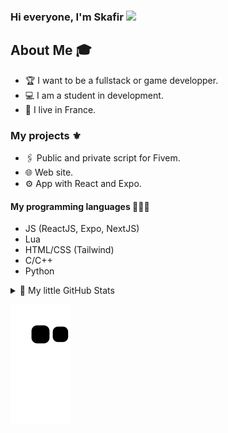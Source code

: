 ### Hi everyone, I'm Skafir <img src="https://media.giphy.com/media/hvRJCLFzcasrR4ia7z/giphy.gif" width="25px">

<h2> About Me 🎓 </h2>

- 🏆 I want to be a fullstack or game developper.
- 💻 I am a student in development.
- 👯 I live in France.

<h3> My projects ⚜️ </h3>

- 🖇 Public and private script for Fivem.
- 🌐 Web site.
- ⚙ App with React and Expo.

<h4> My programming languages 👨🏻‍💻 </h4>

- JS (ReactJS, Expo, NextJS)
- Lua 
- HTML/CSS (Tailwind)
- C/C++
- Python

<details> 
  <summary> 📃 My little GitHub Stats </summary>

  <br />

[![Skafir Github Stats](https://github-readme-stats.vercel.app/api?username=skafir&show_icons=true)](https://github.com/Skafir)

</details>

 <div> 
 
 ![Snake animation](https://github.com/rafaballerini/rafaballerini/blob/output/github-contribution-grid-snake.svg)
 
</div>
